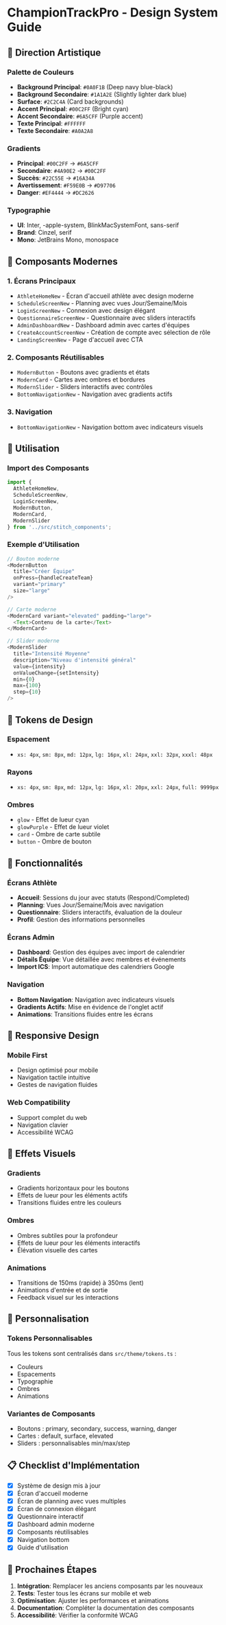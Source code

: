 # ChampionTrackPro - Design System Guide

## 🎨 Direction Artistique

### Palette de Couleurs
- **Background Principal**: `#0A0F1B` (Deep navy blue-black)
- **Background Secondaire**: `#1A1A2E` (Slightly lighter dark blue)
- **Surface**: `#2C2C4A` (Card backgrounds)
- **Accent Principal**: `#00C2FF` (Bright cyan)
- **Accent Secondaire**: `#6A5CFF` (Purple accent)
- **Texte Principal**: `#FFFFFF`
- **Texte Secondaire**: `#A0A2A8`

### Gradients
- **Principal**: `#00C2FF` → `#6A5CFF`
- **Secondaire**: `#4A90E2` → `#00C2FF`
- **Succès**: `#22C55E` → `#16A34A`
- **Avertissement**: `#F59E0B` → `#D97706`
- **Danger**: `#EF4444` → `#DC2626`

### Typographie
- **UI**: Inter, -apple-system, BlinkMacSystemFont, sans-serif
- **Brand**: Cinzel, serif
- **Mono**: JetBrains Mono, monospace

## 🧩 Composants Modernes

### 1. Écrans Principaux
- `AthleteHomeNew` - Écran d'accueil athlète avec design moderne
- `ScheduleScreenNew` - Planning avec vues Jour/Semaine/Mois
- `LoginScreenNew` - Connexion avec design élégant
- `QuestionnaireScreenNew` - Questionnaire avec sliders interactifs
- `AdminDashboardNew` - Dashboard admin avec cartes d'équipes
- `CreateAccountScreenNew` - Création de compte avec sélection de rôle
- `LandingScreenNew` - Page d'accueil avec CTA

### 2. Composants Réutilisables
- `ModernButton` - Boutons avec gradients et états
- `ModernCard` - Cartes avec ombres et bordures
- `ModernSlider` - Sliders interactifs avec contrôles
- `BottomNavigationNew` - Navigation avec gradients actifs

### 3. Navigation
- `BottomNavigationNew` - Navigation bottom avec indicateurs visuels

## 🎯 Utilisation

### Import des Composants
```typescript
import { 
  AthleteHomeNew, 
  ScheduleScreenNew, 
  LoginScreenNew,
  ModernButton,
  ModernCard,
  ModernSlider 
} from '../src/stitch_components';
```

### Exemple d'Utilisation
```typescript
// Bouton moderne
<ModernButton
  title="Créer Équipe"
  onPress={handleCreateTeam}
  variant="primary"
  size="large"
/>

// Carte moderne
<ModernCard variant="elevated" padding="large">
  <Text>Contenu de la carte</Text>
</ModernCard>

// Slider moderne
<ModernSlider
  title="Intensité Moyenne"
  description="Niveau d'intensité général"
  value={intensity}
  onValueChange={setIntensity}
  min={0}
  max={100}
  step={10}
/>
```

## 🎨 Tokens de Design

### Espacement
- `xs: 4px`, `sm: 8px`, `md: 12px`, `lg: 16px`, `xl: 24px`, `xxl: 32px`, `xxxl: 48px`

### Rayons
- `xs: 4px`, `sm: 8px`, `md: 12px`, `lg: 16px`, `xl: 20px`, `xxl: 24px`, `full: 9999px`

### Ombres
- `glow` - Effet de lueur cyan
- `glowPurple` - Effet de lueur violet
- `card` - Ombre de carte subtile
- `button` - Ombre de bouton

## 🚀 Fonctionnalités

### Écrans Athlète
- **Accueil**: Sessions du jour avec statuts (Respond/Completed)
- **Planning**: Vues Jour/Semaine/Mois avec navigation
- **Questionnaire**: Sliders interactifs, évaluation de la douleur
- **Profil**: Gestion des informations personnelles

### Écrans Admin
- **Dashboard**: Gestion des équipes avec import de calendrier
- **Détails Équipe**: Vue détaillée avec membres et événements
- **Import ICS**: Import automatique des calendriers Google

### Navigation
- **Bottom Navigation**: Navigation avec indicateurs visuels
- **Gradients Actifs**: Mise en évidence de l'onglet actif
- **Animations**: Transitions fluides entre les écrans

## 📱 Responsive Design

### Mobile First
- Design optimisé pour mobile
- Navigation tactile intuitive
- Gestes de navigation fluides

### Web Compatibility
- Support complet du web
- Navigation clavier
- Accessibilité WCAG

## 🎨 Effets Visuels

### Gradients
- Gradients horizontaux pour les boutons
- Effets de lueur pour les éléments actifs
- Transitions fluides entre les couleurs

### Ombres
- Ombres subtiles pour la profondeur
- Effets de lueur pour les éléments interactifs
- Élévation visuelle des cartes

### Animations
- Transitions de 150ms (rapide) à 350ms (lent)
- Animations d'entrée et de sortie
- Feedback visuel sur les interactions

## 🔧 Personnalisation

### Tokens Personnalisables
Tous les tokens sont centralisés dans `src/theme/tokens.ts` :
- Couleurs
- Espacements
- Typographie
- Ombres
- Animations

### Variantes de Composants
- Boutons : primary, secondary, success, warning, danger
- Cartes : default, surface, elevated
- Sliders : personnalisables min/max/step

## 📋 Checklist d'Implémentation

- [x] Système de design mis à jour
- [x] Écran d'accueil moderne
- [x] Écran de planning avec vues multiples
- [x] Écran de connexion élégant
- [x] Questionnaire interactif
- [x] Dashboard admin moderne
- [x] Composants réutilisables
- [x] Navigation bottom
- [x] Guide d'utilisation

## 🎯 Prochaines Étapes

1. **Intégration**: Remplacer les anciens composants par les nouveaux
2. **Tests**: Tester tous les écrans sur mobile et web
3. **Optimisation**: Ajuster les performances et animations
4. **Documentation**: Compléter la documentation des composants
5. **Accessibilité**: Vérifier la conformité WCAG

